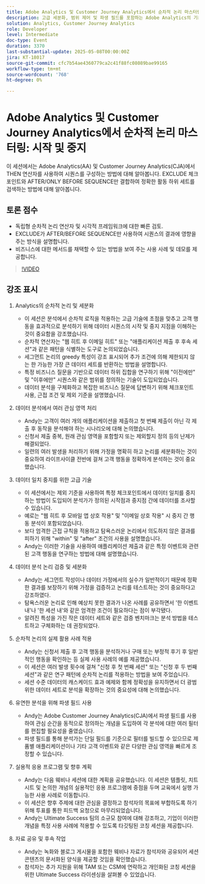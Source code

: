 ```yaml
---
title: Adobe Analytics 및 Customer Journey Analytics에서 순차적 논리 마스터링 - 시작 및 중지
description: 고급 세분화, 범위 제어 및 파생 필드를 포함하는 Adobe Analytics의 기본 순차적 논리를 통해 고객 행동 패턴을 파악하고 데이터 정확도를 개선합니다.
solution: Analytics, Customer Journey Analytics
role: Developer
level: Intermediate
doc-type: Event
duration: 3370
last-substantial-update: 2025-05-08T00:00:00Z
jira: KT-18017
source-git-commit: cfc7b54ae4360779ca2c41f88fc08089bae99165
workflow-type: tm+mt
source-wordcount: '768'
ht-degree: 0%

---
```



# Adobe Analytics 및 Customer Journey Analytics에서 순차적 논리 마스터링: 시작 및 중지

이 세션에서는 Adobe Analytics(AA) 및 Customer Journey Analytics(CJA)에서 THEN 연산자를 사용하여 시퀀스를 구성하는 방법에 대해 알아봅니다. EXCLUDE 체크포인트와 AFTER/ONLY BEFORE SEQUENCE만 결합하여 정확한 활동 하위 세트를 검색하는 방법에 대해 알아봅니다.

## 토론 점수

* 독립형 순차적 논리 연산자 및 시각적 프레임워크에 대한 빠른 검토.
* EXCLUDE가 AFTER/BEFORE SEQUENCE만 사용하여 시퀀스의 결과에 영향을 주는 방식을 설명합니다.
* 비즈니스에 대한 메서드를 채택할 수 있는 방법을 보여 주는 사용 사례 및 데모를 제공합니다.

>[!VIDEO](https://video.tv.adobe.com/v/3458040/?learn=on&enablevpops)

## 강조 표시


1. Analytics의 순차적 논리 및 세분화

   * 이 세션은 분석에서 순차적 로직을 적용하는 고급 기술에 초점을 맞추고 고객 행동을 효과적으로 분석하기 위해 데이터 시퀀스의 시작 및 중지 지점을 이해하는 것이 중요함을 강조했습니다.
   * 순차적 연산자는 &quot;웹 히트 후 이메일 히트&quot; 또는 &quot;애플리케이션 제출 후 후속 세션&quot;과 같은 패턴을 식별하는 도구로 논의되었습니다.
   * 세그먼트 논리의 greedy 특성이 강조 표시되어 추가 조건에 의해 제한되지 않는 한 가능한 가장 큰 데이터 세트를 반환하는 방법을 설명합니다.
   * 특정 비즈니스 질문을 기반으로 데이터 하위 집합을 연구하기 위해 &quot;이전에만&quot; 및 &quot;이후에만&quot; 시퀀스와 같은 범위를 정의하는 기술이 도입되었습니다.
   * 데이터 분석을 구체화하고 복잡한 비즈니스 질문에 답변하기 위해 체크포인트 사용, 근접 조건 및 제외 기준을 설명했습니다.

2. 데이터 분석에서 여러 관심 영역 처리

   * Andy는 고객이 여러 개의 애플리케이션을 제출하고 첫 번째 제출이 아닌 각 제출 후 동작을 분석해야 하는 시나리오에 대해 논의했습니다.
   * 신청서 제출 중복, 원래 관심 영역을 포함할지 또는 제외할지 정의 등의 난제가 해결되었다.
   * 일련의 여러 발생을 처리하기 위해 가정을 명확히 하고 논리를 세분화하는 것이 중요하여 라이프사이클 전반에 걸쳐 고객 행동을 정확하게 분석하는 것이 중요했습니다.

3. 데이터 일치 중지를 위한 고급 기술

   * 이 세션에서는 제외 기준을 사용하여 특정 체크포인트에서 데이터 일치를 중지하는 방법이 도입되어 분석가가 정의된 시작점과 중지점 간에 데이터를 조사할 수 있습니다.
   * 예로는 &quot;웹 히트 후 모바일 앱 상호 작용&quot; 및 &quot;이메일 상호 작용&quot; 시 중지 간 행동 분석이 포함되었습니다.
   * 보다 엄격한 근접 규칙을 적용하고 탐욕스러운 논리에서 의도하지 않은 결과를 피하기 위해 &quot;within&quot; 및 &quot;after&quot; 조건의 사용을 설명했습니다.
   * Andy는 이러한 기술을 사용하여 애플리케이션 제출과 같은 특정 이벤트와 관련된 고객 행동을 연구하는 방법에 대해 설명했습니다.

4. 데이터 분석 논리 검증 및 세분화

   * Andy는 세그먼트 작성이나 데이터 가정에서의 실수가 일반적이기 때문에 정확한 결과를 보장하기 위해 가정을 검증하고 논리를 테스트하는 것이 중요하다고 강조하였다.
   * 탐욕스러운 논리로 인해 예상치 못한 결과가 나온 사례를 공유하면서 &#39;한 이벤트 내&#39;나 &#39;한 세션 내&#39;와 같은 엄격한 조건이 필요하다는 점이 부각됐다.
   * 알려진 특성을 가진 작은 데이터 세트와 같은 검증 벤치마크는 분석 방법을 테스트하고 구체화하는 데 권장되었다.

5. 순차적 논리의 실제 활용 사례 적용

   * Andy는 신청서 제출 후 고객 행동을 분석하거나 구매 또는 부정적 후기 후 일반적인 행동을 확인하는 등 실제 사용 사례의 예를 제공했습니다.
   * 이 세션은 여러 발생 횟수에 걸쳐 &quot;신청 후 첫 번째 세션&quot; 또는 &quot;신청 후 두 번째 세션&quot;과 같은 연구 패턴에 순차적 논리를 적용하는 방법을 보여 주었습니다.
   * 세션 수준 데이터의 캐스케이드 효과 예제와 함께 정확성을 유지하면서 더 광범위한 데이터 세트로 분석을 확장하는 것의 중요성에 대해 논의했습니다.

6. 유연한 분석을 위해 파생 필드 사용

   * Andy는 Adobe Customer Journey Analytics(CJA)에서 파생 필드를 사용하여 관심 순간을 동적으로 정의하는 개념을 도입하여 각 분석에 대한 여러 필터를 편집할 필요성을 줄였습니다.
   * 파생 필드를 통해 분석가는 단일 필드를 기준으로 필터를 빌드할 수 있으므로 제품별 애플리케이션이나 기타 고객 이벤트와 같은 다양한 관심 영역을 빠르게 조정할 수 있습니다.

7. 실용적 응용 프로그램 및 향후 계획

   * Andy는 다음 웨비나 세션에 대한 계획을 공유했습니다. 이 세션은 템플릿, 치트 시트 및 논의한 개념의 실용적인 응용 프로그램에 중점을 두며 교육에서 실행 가능한 사용 사례로 이동합니다.
   * 이 세션은 향후 주제에 대한 관심을 결정하고 참석자의 목표에 부합하도록 하기 위해 투표를 통한 피드백 요청으로 마무리되었습니다.
   * Andy는 Ultimate Success 팀의 소규모 참여에 대해 강조하고, 기업이 이러한 개념을 특정 사용 사례에 적용할 수 있도록 타깃팅된 코칭 세션을 제공합니다.

8. 자료 공유 및 후속 작업

   * Andy는 녹화와 블로그 게시물을 포함한 웨비나 자료가 참석자와 공유되어 세션 콘텐츠의 문서화된 양식을 제공할 것임을 확인했습니다.
   * 참석자는 추가 지원을 위해 TAM 또는 CSM에 연락하고 개인화된 코칭 세션을 위한 Ultimate Success 라이센싱을 살펴볼 수 있었습니다.

